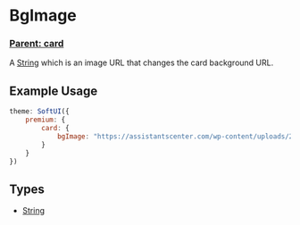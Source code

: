 # BgImage

### **[Parent: card](/docs/premium/card/)**

A [String](https://developer.mozilla.org/en-US/docs/Web/JavaScript/Reference/Global_Objects/String) which is an image URL that changes the card background URL.

## Example Usage

```js
theme: SoftUI({
    premium: {
        card: {
            bgImage: "https://assistantscenter.com/wp-content/uploads/2021/11/cropped-cropped-logov6.png"
        }
    }
})
```

## Types

-   [String](https://developer.mozilla.org/en-US/docs/Web/JavaScript/Reference/Global_Objects/String)
